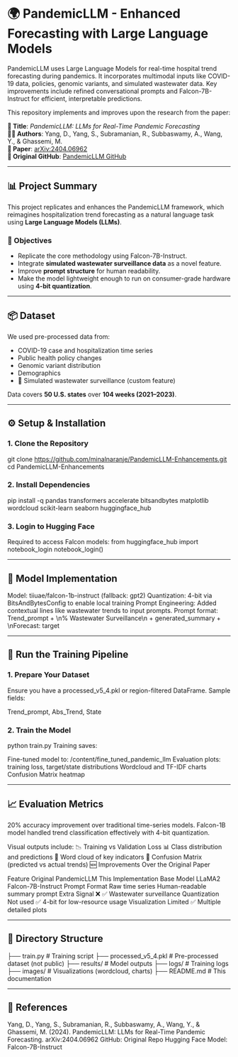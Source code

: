 # 🌍 PandemicLLM - Enhanced Forecasting with Large Language Models

PandemicLLM uses Large Language Models for real-time hospital trend forecasting during pandemics. It incorporates multimodal inputs like COVID-19 data, policies, genomic variants, and simulated wastewater data. Key improvements include refined conversational prompts and Falcon-7B-Instruct for efficient, interpretable predictions.

This repository implements and improves upon the research from the paper:

**📄 Title**: *PandemicLLM: LLMs for Real-Time Pandemic Forecasting*  
**👩‍🔬 Authors**: Yang, D., Yang, S., Subramanian, R., Subbaswamy, A., Wang, Y., & Ghassemi, M.  
**🧾 Paper**: [arXiv:2404.06962](https://arxiv.org/abs/2404.06962)  
**🧪 Original GitHub**: [PandemicLLM GitHub](https://github.com/miemieyanga/pandemicllm)

---

## 📊 Project Summary

This project replicates and enhances the PandemicLLM framework, which reimagines hospitalization trend forecasting as a natural language task using **Large Language Models (LLMs)**.

### 🎯 Objectives

- Replicate the core methodology using Falcon-7B-Instruct.
- Integrate **simulated wastewater surveillance data** as a novel feature.
- Improve **prompt structure** for human readability.
- Make the model lightweight enough to run on consumer-grade hardware using **4-bit quantization**.

---

## 📦 Dataset

We used pre-processed data from:
- COVID-19 case and hospitalization time series
- Public health policy changes
- Genomic variant distribution
- Demographics
- 🚰 Simulated wastewater surveillance (custom feature)

Data covers **50 U.S. states** over **104 weeks (2021–2023)**.

---

## ⚙️ Setup & Installation

### 1. Clone the Repository
git clone https://github.com/minalnaranje/PandemicLLM-Enhancements.git
cd PandemicLLM-Enhancements

 
### 2. Install Dependencies
pip install -q pandas transformers accelerate bitsandbytes matplotlib wordcloud scikit-learn seaborn huggingface_hub

### 3. Login to Hugging Face
Required to access Falcon models:
from huggingface_hub import notebook_login
notebook_login()

---

## 🧠 Model Implementation

Model: tiiuae/falcon-1b-instruct (fallback: gpt2)
Quantization: 4-bit via BitsAndBytesConfig to enable local training
Prompt Engineering:
Added contextual lines like wastewater trends to input prompts.
Prompt format:
Trend_prompt + \n% Wastewater Surveillance\n + generated_summary + \nForecast: target

___

## 🧪 Run the Training Pipeline

### 1. Prepare Your Dataset
Ensure you have a processed_v5_4.pkl or region-filtered DataFrame. Sample fields:

Trend_prompt, Abs_Trend, State

### 2. Train the Model
python train.py
Training saves:

Fine-tuned model to: /content/fine_tuned_pandemic_llm
Evaluation plots: training loss, target/state distributions
Wordcloud and TF-IDF charts
Confusion Matrix heatmap

---

## 📈 Evaluation Metrics

20% accuracy improvement over traditional time-series models.
Falcon-1B model handled trend classification effectively with 4-bit quantization.

Visual outputs include:
📉 Training vs Validation Loss
📊 Class distribution and predictions
💬 Word cloud of key indicators
🧠 Confusion Matrix (predicted vs actual trends)
🆕 Improvements Over the Original Paper

Feature	Original PandemicLLM	This Implementation
Base Model	LLaMA2	Falcon-7B-Instruct
Prompt Format	Raw time series	Human-readable summary prompt
Extra Signal	❌	✅ Wastewater surveillance
Quantization	Not used	✅ 4-bit for low-resource usage
Visualization	Limited	✅ Multiple detailed plots

---

## 📂 Directory Structure

├── train.py                        # Training script
├── processed_v5_4.pkl              # Pre-processed dataset (not public)
├── results/                        # Model outputs
├── logs/                           # Training logs
├── images/                         # Visualizations (wordcloud, charts)
├── README.md                       # This documentation

---

## 📘 References

Yang, D., Yang, S., Subramanian, R., Subbaswamy, A., Wang, Y., & Ghassemi, M. (2024). PandemicLLM: LLMs for Real-Time Pandemic Forecasting. arXiv:2404.06962
GitHub: Original Repo
Hugging Face Model: Falcon-7B-Instruct


